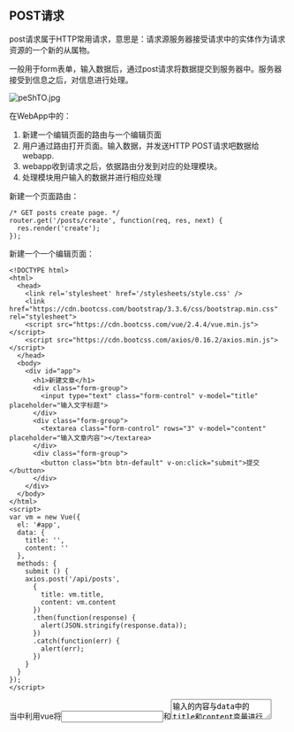 ## POST请求
post请求属于HTTP常用请求，意思是：请求源服务器接受请求中的实体作为请求资源的一个新的从属物。

一般用于form表单，输入数据后，通过post请求将数据提交到服务器中。服务器接受到信息之后，对信息进行处理。

![peShTO.jpg](https://s1.ax1x.com/2018/01/07/peShTO.jpg)

在WebApp中的：
1. 新建一个编辑页面的路由与一个编辑页面
2. 用户通过路由打开页面。输入数据，并发送HTTP POST请求吧数据给webapp.
3. webapp收到请求之后，依据路由分发到对应的处理模块。
4. 处理模块用户输入的数据并进行相应处理


新建一个页面路由：

```
/* GET posts create page. */
router.get('/posts/create', function(req, res, next) {
  res.render('create');
});
```
新建一个一个编辑页面：

```
<!DOCTYPE html>
<html>
  <head>
    <link rel='stylesheet' href='/stylesheets/style.css' />
    <link href="https://cdn.bootcss.com/bootstrap/3.3.6/css/bootstrap.min.css" rel="stylesheet">
    <script src="https://cdn.bootcss.com/vue/2.4.4/vue.min.js"></script>
    <script src="https://cdn.bootcss.com/axios/0.16.2/axios.min.js"></script>
  </head>
  <body>
    <div id="app">
      <h1>新建文章</h1>
      <div class="form-group">
        <input type="text" class="form-control" v-model="title" placeholder="输入文字标题">
      </div>
      <div class="form-group">
        <textarea class="form-control" rows="3" v-model="content" placeholder="输入文章内容"></textarea>
      </div>
      <div class="form-group">
        <button class="btn btn-default" v-on:click="submit">提交</button>
      </div>
    </div>
  </body>
</html>
<script>
var vm = new Vue({
  el: '#app',
  data: {
    title: '',
    content: ''
  },
  methods: {
    submit () {
    axios.post('/api/posts',
      {
        title: vm.title,
        content: vm.content
      })
      .then(function(response) {
        alert(JSON.stringify(response.data));
      })
      .catch(function(err) {
        alert(err);
      })
    }
  }
});
</script>
```
当中利用vue将<input>和<textarea>输入的内容与data中的title和content变量进行绑定，提交按钮事件绑定到methods的submit方法中。
 axios采用posts方法来发送数据。
 
 在route.api.js中增加路由'api/posts'的post请求处理
```
/* POST posts */
router.post('/posts', function (req, res, next) {
  var title = req.body.title;
  var content = req.body.content;
  res.send({title, content}); // 收到数据后，又把数据返回给了请求方
});
```

需要注意的两个点：

```
/* GET posts lists */
router.get('/posts', function(req, res, next) {
res.json({postsList: ['文章1', '文章2', '文章3']});
})

/* POST posts */
router.post('/posts', function (req, res, next) {
  var title = req.body.title;
  var content = req.body.content;
  res.send({title, content}); // 收到数据后，又把数据返回给了请求方
});
```
1. api地址同样都是/post，但是HTTP的请求方法不同。GET请求的'api/posts'会分发给router.get。POST请求的'api/posts'给分发给router.post
2. req,是被抽象出来的对象，我们可以通过req.body中拿到用户输入的信息（如title）。为什么body，因为主程序中的中间件已经帮我们吧用户输入的信息整理在body中了

```
app.use(logger('dev'));
app.use(bodyParser.json());
app.use(bodyParser.urlencoded({ extended: false }));
app.use(cookieParser());
app.use(express.static(path.join(__dirname, 'public')));

```




